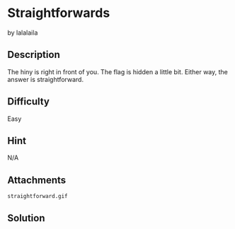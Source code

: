 # Straightforwards
by lalalaila

## Description
The hiny is right in front of you. The flag is hidden a little bit. Either way, the answer is straightforward.

## Difficulty
Easy

## Hint
N/A

## Attachments
`straightforward.gif`

## Solution